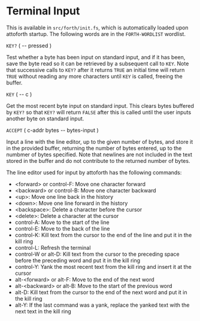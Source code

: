 # Terminal Input

This is available in `src/forth/init.fs`, which is automatically loaded upon attoforth startup. The following words are in the `FORTH-WORDLIST` wordlist.

`KEY?` ( -- pressed )

Test whether a byte has been input on standard input, and if it has been, save the byte read so it can be retrieved by a subsequent call to `KEY`. Note that successive calls to `KEY?` after it returns `TRUE` an initial time will return `TRUE` without reading any more characters until `KEY` is called, freeing the buffer.

`KEY` ( -- c )

Get the most recent byte input on standard input. This clears bytes buffered by `KEY?` so that `KEY?` will return `FALSE` after this is called until the user inputs another byte on standard input.

`ACCEPT` ( c-addr bytes -- bytes-input )

Input a line with the line editor, up to the given number of bytes, and store it in the provided buffer, returning the number of bytes entered, up to the numbmer of bytes specified. Note that newlines are not included in the text stored in the buffer and do not contribute to the returned number of bytes.

The line editor used for input by attoforth has the following commands:

* \<forward> or control-F: Move one character forward
* \<backward> or control-B: Move one character backward
* \<up>: Move one line back in the history
* \<down>: Move one line forward in the history
* \<backspace>: Delete a character before the cursor
* \<delete>: Delete a character at the cursor
* control-A: Move to the start of the line
* control-E: Move to the back of the line
* control-K: Kill text from the cursor to the end of the line and put it in the kill ring
* control-L: Refresh the terminal
* control-W or alt-D: Kill text from the cursor to the preceding space before the preceding word and put it in the kill ring
* control-Y: Yank the most recent text from the kill ring and insert it at the cursor
* alt-\<forward> or alt-F: Move to the end of the next word
* alt-\<backward> or alt-B: Move to the start of the previous word
* alt-D: Kill text from the cursor to the end of the next word and put it in the kill ring
* alt-Y: If the last command was a yank, replace the yanked text with the next text in the kill ring
